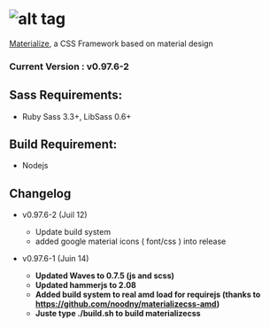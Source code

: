 ![alt tag](https://raw.github.com/dogfalo/materialize/master/images/materialize.gif)
===========

[Materialize](http://materializecss.com/), a CSS Framework based on material design

### Current Version : v0.97.6-2

## Sass Requirements:
- Ruby Sass 3.3+, LibSass 0.6+

## Build Requirement:
- Nodejs

## Changelog
- v0.97.6-2 (Juil 12)
  - Update build system
  - added google material icons ( font/css ) into release

- v0.97.6-1 (Juin 14)
  - **Updated Waves to 0.7.5 (js and scss)**
  - **Updated hammerjs to 2.08**
  - **Added build system to real amd load for requirejs (thanks to https://github.com/noodny/materializecss-amd)**
  - **Juste type ./build.sh to build materializecss**

